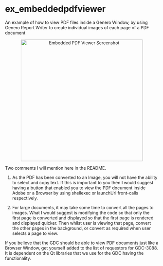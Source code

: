 # ex_embeddedpdfviewer

An example of how to view PDF files inside a Genero Window, by using Genero Report Writer to create individual images of each page of a PDF document

<p align="center">
<img alt="Embedded PDF Viewer Screenshot" src="https://user-images.githubusercontent.com/13615993/29343909-5077e66c-8288-11e7-9b40-26889480a6c6.png" width="400" />
</p>

Two comments I will mention here in the README.

1. As the PDF has been converted to an Image, you will not have the ability to select and copy text.  If this is important to you then I would suggest having a button that enabled you to view the PDF document inside Adobe or a Browser by using shellexec or launchUrl front-calls respectively.

2. For large documents, it may take some time to convert all the pages to images.  What I would suggest is modifying the code so that only the first page is converted and displayed so that the first page is rendered and displayed quicker.  Then whilst user is viewing that page, convert the other pages in the background, or convert as required when user selects a page to view.

If you believe that the GDC should be able to view PDF documents just like a Browser Window, get yourself added to the list of requestors for GDC-3088.  It is dependent on the Qt libraries that we use for the GDC having the functionality.
